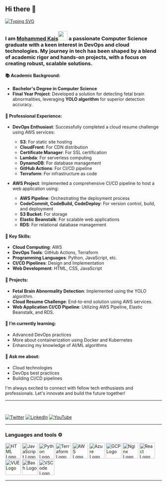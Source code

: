 ## Hi there 👋
[![Typing SVG](https://readme-typing-svg.demolab.com?font=Fira+Code&size=31&duration=4001&pause=801&center=true&vCenter=true&width=435&lines=Mohammed+Kais;Devops+Enthusiast;Cloud+Architecture;Computer+Science+Graduate)](https://git.io/typing-svg)
<!--
**Kais18/Kais18** is a ✨ _special_ ✨ repository because its `README.md` (this file) appears on your GitHub profile.

Here are some ideas to get you started:

- 🔭 I’m currently working on ...
- 🌱 I’m currently learning ...
- 👯 I’m looking to collaborate on ...
- 🤔 I’m looking for help with ...
- 💬 Ask me about ...
- 📫 How to reach me: ...
- 😄 Pronouns: ...
- ⚡ Fun fact: ...
-->
### I am [Mohammed Kais](https://kaiswork.shop)<img src="https://raw.githubusercontent.com/MartinHeinz/MartinHeinz/master/wave.gif" width="30px"> a passionate **Computer Science graduate** with a keen interest in **DevOps** and **cloud technologies**. My journey in tech has been shaped by a blend of academic rigor and hands-on projects, with a focus on creating robust, scalable solutions.

#### 📚 Academic Background:
- **Bachelor's Degree in Computer Science**
- **Final Year Project**: Developed a solution for detecting fetal brain abnormalities, leveraging **YOLO algorithm** for superior detection accuracy.

#### 💼 Professional Experience:
- **DevOps Enthusiast**: Successfully completed a cloud resume challenge using AWS services:
  - **S3**: For static site hosting
  - **CloudFront**: For CDN distribution
  - **Certificate Manager**: For SSL certification
  - **Lambda**: For serverless computing
  - **DynamoDB**: For database management
  - **GitHub Actions**: For CI/CD pipeline
  - **Terraform**: For infrastructure as code

- **AWS Project**: Implemented a comprehensive CI/CD pipeline to host a web application using:
  - **AWS Pipeline**: Orchestrating the deployment process
  - **CodeCommit, CodeBuild, CodeDeploy**: For version control, build, and deployment
  - **S3 Bucket**: For storage
  - **Elastic Beanstalk**: For scalable web applications
  - **RDS**: For relational database management

#### 🌟 Key Skills:
- **Cloud Computing**: AWS
- **DevOps Tools**: GitHub Actions, Terraform
- **Programming Languages**: Python, JavaScript, etc.
- **CI/CD Pipelines**: Design and Implementation
- **Web Development**: HTML, CSS, JavaScript

#### 🚀 Projects:
- **Fetal Brain Abnormality Detection**: Implemented using the YOLO algorithm.
- **Cloud Resume Challenge**: End-to-end solution using AWS services.
- **Web Application CI/CD Pipeline**: Utilizing AWS Pipeline, Elastic Beanstalk, and RDS.

#### 🌱 I’m currently learning:
- Advanced DevOps practices
- More about containerization using Docker and Kubernetes
- Enhancing my knowledge of AI/ML algorithms

#### 💬 Ask me about:
- Cloud technologies
- DevOps best practices
- Building CI/CD pipelines


I'm always excited to connect with fellow tech enthusiasts and professionals. Let's innovate and build the future together!

---
<br/>

[![Twitter](https://img.shields.io/badge/Twitter-%231DA1F2.svg?style=for-the-badge&logo=Twitter&logoColor=white)](https://x.com/kaissssssss08)
[![LinkedIn](https://img.shields.io/badge/linkedin-%230077B5.svg?style=for-the-badge&logo=linkedin&logoColor=white)](https://www.linkedin.com/in/mohdkais/)
[![YouTube](https://img.shields.io/badge/YouTube-%23FF0000.svg?style=for-the-badge&logo=YouTube&logoColor=white)](https://youtub.) 

---



### Languages and tools ⚙️
<!-- For more icons please follow  https://github.com/MikeCodesDotNET/ColoredBadges -->
<p>
<img src="https://www.svgrepo.com/show/303205/html-5-logo.svg" alt="HTML Logo" width="50" height="50"/> <img src="https://cdn.worldvectorlogo.com/logos/logo-javascript.svg" alt="JavaScript Logo" width="50" height="50"/> <img src="https://cdn.worldvectorlogo.com/logos/python-5.svg" alt="Python Logo" width="50" height="50"/> <img src="https://user-images.githubusercontent.com/25181517/183345121-36788a6e-5462-424a-be67-af1ebeda79a2.png" alt="Terraform Logo" width="50" height="50"/> <img src="https://cdn.worldvectorlogo.com/logos/aws-2.svg" alt="AWS Logo" width="50" height="50"/> <img src="https://cdn.worldvectorlogo.com/logos/azure-1.svg" alt="Azure Logo" width="50" height="50"/> <img src="https://user-images.githubusercontent.com/25181517/183911547-990692bc-8411-4878-99a0-43506cdb69cf.png" alt="GCP Logo" width="50" height="50"/> <img src="https://user-images.githubusercontent.com/25181517/183345125-9a7cd2e6-6ad6-436f-8490-44c903bef84c.png" alt="Nginx Logo" width="50" height="50"/> <img src="https://cdn.worldvectorlogo.com/logos/react-2.svg" alt="React Logo" width="50" height="50"/>  <img src="https://cdn.worldvectorlogo.com/logos/vue-9.svg" alt="VUE Logo" width="50" height="50"/> <img src="https://cdn.worldvectorlogo.com/logos/bash-1.svg" alt="Bash Logo" width="50" height="50"/> <img src="https://cdn.worldvectorlogo.com/logos/visual-studio-code-1.svg" alt="VSCode Logo" width="50" height="50"/>
</p>

---

